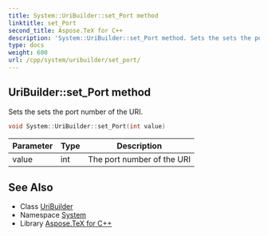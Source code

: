 ```yaml
---
title: System::UriBuilder::set_Port method
linktitle: set_Port
second_title: Aspose.TeX for C++
description: 'System::UriBuilder::set_Port method. Sets the sets the port number of the URI in C++.'
type: docs
weight: 600
url: /cpp/system/uribuilder/set_port/
---
```

## UriBuilder::set_Port method


Sets the sets the port number of the URI.

```cpp
void System::UriBuilder::set_Port(int value)
```


| Parameter | Type | Description |
| --- | --- | --- |
| value | int | The port number of the URI |

## See Also

* Class [UriBuilder](../)
* Namespace [System](../../)
* Library [Aspose.TeX for C++](../../../)
